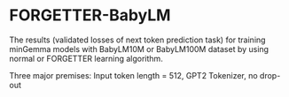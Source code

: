 # FORGETTER-BabyLM

The results (validated losses of next token prediction task) for training minGemma models with BabyLM10M or BabyLM100M dataset by using normal or FORGETTER learning algorithm.

Three major premises: Input token length = 512, GPT2 Tokenizer, no drop-out
